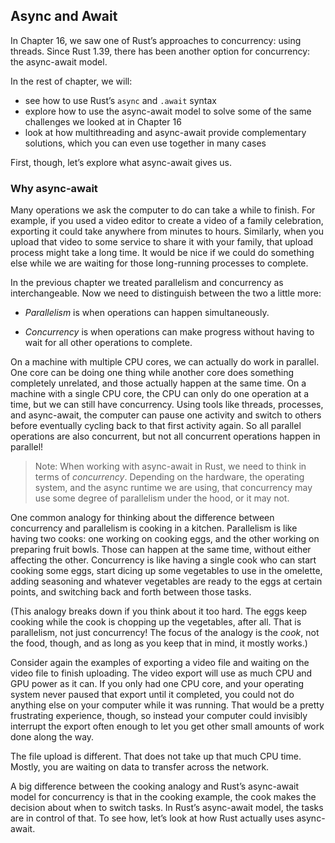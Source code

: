 ## Async and Await

In Chapter 16, we saw one of Rust’s approaches to concurrency: using threads.
Since Rust 1.39, there has been another option for concurrency: the async-await
model.

In the rest of chapter, we will:

* see how to use Rust’s `async` and `.await` syntax
* explore how to use the async-await model to solve some of the same challenges
  we looked at in Chapter 16
* look at how multithreading and async-await provide complementary solutions,
  which you can even use together in many cases

First, though, let’s explore what async-await gives us.

### Why async-await

Many operations we ask the computer to do can take a while to finish. For
example, if you used a video editor to create a video of a family celebration,
exporting it could take anywhere from minutes to hours. Similarly, when you
upload that video to some service to share it with your family, that upload
process might take a long time. It would be nice if we could do something else
while we are waiting for those long-running processes to complete.

In the previous chapter we treated parallelism and concurrency as
interchangeable. Now we need to distinguish between the two a little more:

* *Parallelism* is when operations can happen simultaneously.

* *Concurrency* is when operations can make progress without having to wait for
  all other operations to complete.

On a machine with multiple CPU cores, we can actually do work in parallel. One
core can be doing one thing while another core does something completely
unrelated, and those actually happen at the same time. On a machine with a
single CPU core, the CPU can only do one operation at a time, but we can still
have concurrency. Using tools like threads, processes, and async-await, the
computer can pause one activity and switch to others before eventually cycling
back to that first activity again. So all parallel operations are also
concurrent, but not all concurrent operations happen in parallel!

> Note: When working with async-await in Rust, we need to think in terms of
> *concurrency*. Depending on the hardware, the operating system, and the async
> runtime we are using, that concurrency may use some degree of parallelism
> under the hood, or it may not.

One common analogy for thinking about the difference between concurrency and
parallelism is cooking in a kitchen. Parallelism is like having two cooks: one
working on cooking eggs, and the other working on preparing fruit bowls. Those
can happen at the same time, without either affecting the other. Concurrency is
like having a single cook who can start cooking some eggs, start dicing up some
vegetables to use in the omelette, adding seasoning and whatever vegetables are
ready to the eggs at certain points, and switching back and forth between those
tasks.

(This analogy breaks down if you think about it too hard. The eggs keep cooking
while the cook is chopping up the vegetables, after all. That is parallelism,
not just concurrency! The focus of the analogy is the *cook*, not the food,
though, and as long as you keep that in mind, it mostly works.)

Consider again the examples of exporting a video file and waiting on the video
file to finish uploading. The video export will use as much CPU and GPU power as
it can. If you only had one CPU core, and your operating system never paused
that export until it completed, you could not do anything else on your computer
while it was running. That would be a pretty frustrating experience, though, so
instead your computer could invisibly interrupt the export often enough to let
you get other small amounts of work done along the way.

The file upload is different. That does not take up that much CPU time. Mostly,
you are waiting on data to transfer across the network. <!-- TODO: keep going
here -->

A big difference between the cooking analogy and Rust’s async-await model for
concurrency is that in the cooking example, the cook makes the decision about
when to switch tasks. In Rust’s async-await model, the tasks are in control of
that. To see how, let’s look at how Rust actually uses async-await.
